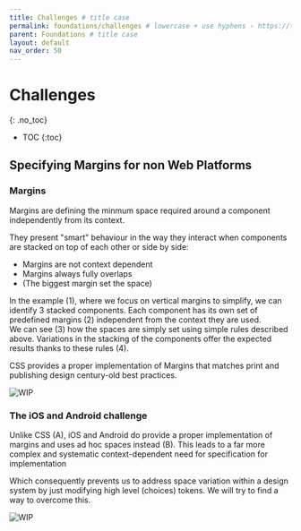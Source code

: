 ```yaml
---
title: Challenges # title case
permalink: foundations/challenges # lowercase + use hyphens › https://tinyurl.com/27kmc4rb
parent: Foundations # title case
layout: default
nav_order: 50
---
```


# Challenges
{: .no_toc}

- TOC
{:toc}
## Specifying Margins for non Web Platforms

<section class="flex-1_2-cols">
  <div>
    <h3>Margins</h3>
    <p>Margins are defining the minmum space required around a component independently from its context.</p>
    <p>They present "smart" behaviour in the way they interact when components are stacked on top of each other or side by side:</p>
    <ul>
      <li>Margins are not context dependent</li>
      <li>Margins always fully overlaps</li>
      <li>(The biggest margin set the space)</li>
    </ul>
    <p>
      In the example (1), where we focus on vertical margins to simplify, we can identify 3 stacked components. Each component has its own set of predefined margins (2) independent from the context they are used.<br>
      We can see (3) how the spaces are simply set using simple rules described above. Variations in the stacking of the components offer the expected results thanks to these rules (4).
    </p>
    <p>
      CSS provides a proper implementation of Margins that matches print and publishing design century-old best practices.
    </p>
  </div>
  <div>
    <img src="{{site.baseurl}}/assets/images/YPL-DOC-challenges-layout-001.png" alt="WIP">
  </div>
</section>

<section class="flex-1_2-cols">
  <div>
    <h3>The iOS and Android challenge</h3>
    <p>
      Unlike CSS (A), iOS and Android do provide a proper implementation of margins and uses ad hoc spaces instead (B). This leads to a far more complex and systematic context-dependent need for specification for implementation</p>
    <p>
      Which consequently prevents us to address space variation within a design system by just modifying high level (choices) tokens. We will try to find a way to overcome this.
    </p>
  </div>
  <div>
    <img src="{{site.baseurl}}/assets/images/YPL-DOC-challenges-layout-002.png" alt="WIP">
  </div>
</section>
